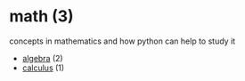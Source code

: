# math (3)
concepts in mathematics and how python can help to study it

+ [algebra](algebra/README.md) (2)
+ [calculus](calculus/README.md) (1)
